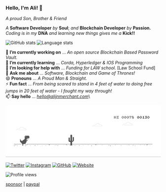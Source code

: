 <!--![Thinker | Coder | Implementer and Everything in between!](https://github.com/alijnmerchant21/alijnmerchant21/blob/master/My%20Movie%201.gif)-->
### Hello, I'm Ali! 👋

*A proud Son, Brother & Friend*<br>

*A* **Software Developer** *by* **Soul**; *and* **Blockchain Developer** *by* **Passion.** *Coding is in my* **DNA** *and learning new things gives me a* **Kick!!**

![GitHub stats](https://github-readme-stats.vercel.app/api?username=alijnmerchant21&show_icons=true&count_private=true&hide=contribs&theme=gruvbox)
![Language stats](https://github-readme-stats.vercel.app/api/top-langs/?username=alijnmerchant21&layout=compact&theme=gruvbox)

🔭 **I’m currently working on** ... *An open source Blockchain Based Password Vault.*<br>
🌱 **I’m currently learning** ... *Corda, Hyperledger & IOS Programming*<br>
🤔 **I’m looking for help with** ... *Funding for LAW school.* [Law School Fund]<br>
💬 **Ask me about** ... *Software, Blockchain and Game of Thrones!*<br>
😄 **Pronouns** ... *A Proud Man & Straight.*<br>
⚡ **Fun fact** ... *From being scared to stand in 4 feet of water to doing free jumps in 20 feet of water - I fought my way through!*<br>
📫 **Say hello** ... *hello@alijnmerchant.com*\ <br>

![Dino](https://github.com/alijnmerchant21/alijnmerchant21/blob/master/dino.gif)


<a href="https://twitter.com/Ali_the_Curios" target="_blank"><img src="https://raw.githubusercontent.com/arturssmirnovs/arturssmirnovs/master/tw.png" alt="Twitter" width="30"></a>
<a href="https://www.instagram.com/alijnmerchant/" target="_blank"><img src="https://raw.githubusercontent.com/arturssmirnovs/arturssmirnovs/master/ig.png" alt="Instagram" width="30"></a>
<a href="https://github.com/alijnmerchant21" target="_blank"><img src="https://raw.githubusercontent.com/arturssmirnovs/arturssmirnovs/master/git.png" alt="GitHub" width="30"></a>
<a href="https://alijnmerchant.com" target="_blank"><img src="https://raw.githubusercontent.com/arturssmirnovs/arturssmirnovs/master/www.png" alt="Website" width="30"></a>

![Profile views](https://gpvc.arturio.dev/alijnmerchant21)

[sponsor](https://github.com/sponsors/alijnmerchant21) | [paypal](https://paypal.me/alijnmerchant)
